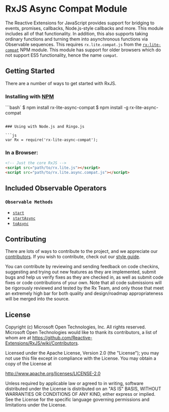 # RxJS Async Compat Module #

The Reactive Extensions for JavaScript provides support for bridging to events, promises, callbacks, Node.js-style callbacks and more.  This module includes all of that functionality.  In addition, this also supports taking ordinary functions and turning them into asynchronous functions via Observable sequences.  This requires `rx.lite.compat.js` from the [`rx-lite-compat`](https://www.npmjs.com/package/rx-lite) NPM module.  This module has support for older browsers which do not support ES5 functionality, hence the name `compat`.

## Getting Started

There are a number of ways to get started with RxJS.

### Installing with [NPM](https://npmjs.org/)

```bash`
$ npm install rx-lite-async-compat
$ npm install -g rx-lite-async-compat
```

### Using with Node.js and Ringo.js

```js
var Rx = require('rx-lite-async-compat');
```

### In a Browser:

```html
<!-- Just the core RxJS -->
<script src="path/to/rx.lite.js"></script>
<script src="path/to/rx.lite.async.compat.js"></script>
```

## Included Observable Operators ##

### `Observable Methods`
- [`start`](../../doc/api/core/operators/start.md)
- [`startAsync`](../../doc/api/core/operators/startasync.md)
- [`toAsync`](../../doc/api/core/operators/toasync.md)

## Contributing ##

There are lots of ways to contribute to the project, and we appreciate our [contributors](https://github.com/Reactive-Extensions/RxJS/wiki/Contributors).  If you wish to contribute, check out our [style guide]((https://github.com/Reactive-Extensions/RxJS/tree/master/doc/contributing)).

You can contribute by reviewing and sending feedback on code checkins, suggesting and trying out new features as they are implemented, submit bugs and help us verify fixes as they are checked in, as well as submit code fixes or code contributions of your own. Note that all code submissions will be rigorously reviewed and tested by the Rx Team, and only those that meet an extremely high bar for both quality and design/roadmap appropriateness will be merged into the source.

## License ##

Copyright (c) Microsoft Open Technologies, Inc.  All rights reserved.
Microsoft Open Technologies would like to thank its contributors, a list
of whom are at https://github.com/Reactive-Extensions/RxJS/wiki/Contributors.

Licensed under the Apache License, Version 2.0 (the "License"); you
may not use this file except in compliance with the License. You may
obtain a copy of the License at

http://www.apache.org/licenses/LICENSE-2.0

Unless required by applicable law or agreed to in writing, software
distributed under the License is distributed on an "AS IS" BASIS,
WITHOUT WARRANTIES OR CONDITIONS OF ANY KIND, either express or
implied. See the License for the specific language governing permissions
and limitations under the License.
